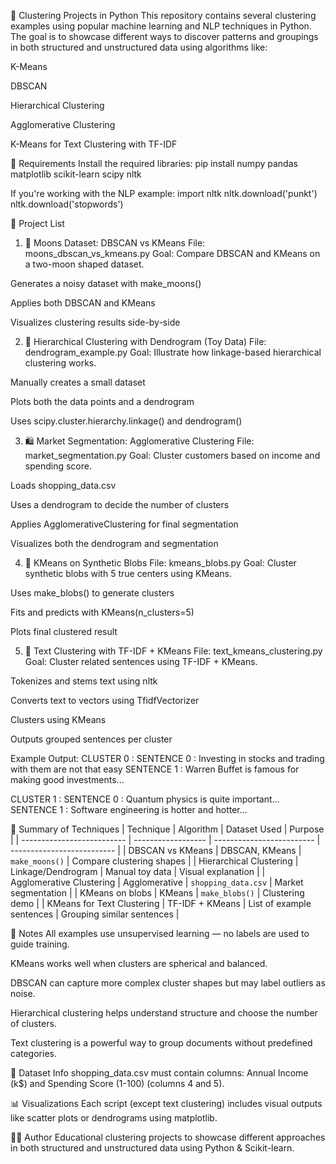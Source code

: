 🤖 Clustering Projects in Python
This repository contains several clustering examples using popular machine learning and NLP techniques in Python. The goal is to showcase different ways to discover patterns and groupings in both structured and unstructured data using algorithms like:

K-Means

DBSCAN

Hierarchical Clustering

Agglomerative Clustering

K-Means for Text Clustering with TF-IDF

🧰 Requirements
Install the required libraries:
pip install numpy pandas matplotlib scikit-learn scipy nltk


If you're working with the NLP example:
import nltk
nltk.download('punkt')
nltk.download('stopwords')

📁 Project List
1. 🌙 Moons Dataset: DBSCAN vs KMeans
File: moons_dbscan_vs_kmeans.py
Goal: Compare DBSCAN and KMeans on a two-moon shaped dataset.

Generates a noisy dataset with make_moons()

Applies both DBSCAN and KMeans

Visualizes clustering results side-by-side


2. 🌳 Hierarchical Clustering with Dendrogram (Toy Data)
File: dendrogram_example.py
Goal: Illustrate how linkage-based hierarchical clustering works.

Manually creates a small dataset

Plots both the data points and a dendrogram

Uses scipy.cluster.hierarchy.linkage() and dendrogram()

3. 🛍️ Market Segmentation: Agglomerative Clustering
File: market_segmentation.py
Goal: Cluster customers based on income and spending score.

Loads shopping_data.csv

Uses a dendrogram to decide the number of clusters

Applies AgglomerativeClustering for final segmentation

Visualizes both the dendrogram and segmentation

4. 🔵 KMeans on Synthetic Blobs
File: kmeans_blobs.py
Goal: Cluster synthetic blobs with 5 true centers using KMeans.

Uses make_blobs() to generate clusters

Fits and predicts with KMeans(n_clusters=5)

Plots final clustered result

5. 🧠 Text Clustering with TF-IDF + KMeans
File: text_kmeans_clustering.py
Goal: Cluster related sentences using TF-IDF + KMeans.

Tokenizes and stems text using nltk

Converts text to vectors using TfidfVectorizer

Clusters using KMeans

Outputs grouped sentences per cluster

Example Output:
CLUSTER  0 :
    SENTENCE  0 :  Investing in stocks and trading with them are not that easy
    SENTENCE  1 :  Warren Buffet is famous for making good investments...

CLUSTER  1 :
    SENTENCE  0 :  Quantum physics is quite important...
    SENTENCE  1 :  Software engineering is hotter and hotter...

🧪 Summary of Techniques
| Technique                  | Algorithm          | Dataset Used              | Purpose                    |
| -------------------------- | ------------------ | ------------------------- | -------------------------- |
| DBSCAN vs KMeans           | DBSCAN, KMeans     | `make_moons()`            | Compare clustering shapes  |
| Hierarchical Clustering    | Linkage/Dendrogram | Manual toy data           | Visual explanation         |
| Agglomerative Clustering   | Agglomerative      | `shopping_data.csv`       | Market segmentation        |
| KMeans on blobs            | KMeans             | `make_blobs()`            | Clustering demo            |
| KMeans for Text Clustering | TF-IDF + KMeans    | List of example sentences | Grouping similar sentences |

📌 Notes
All examples use unsupervised learning — no labels are used to guide training.

KMeans works well when clusters are spherical and balanced.

DBSCAN can capture more complex cluster shapes but may label outliers as noise.

Hierarchical clustering helps understand structure and choose the number of clusters.

Text clustering is a powerful way to group documents without predefined categories.

📂 Dataset Info
shopping_data.csv must contain columns:
Annual Income (k$) and Spending Score (1-100) (columns 4 and 5).

📊 Visualizations
Each script (except text clustering) includes visual outputs like scatter plots or dendrograms using matplotlib.

👨‍💻 Author
Educational clustering projects to showcase different approaches in both structured and unstructured data using Python & Scikit-learn.
